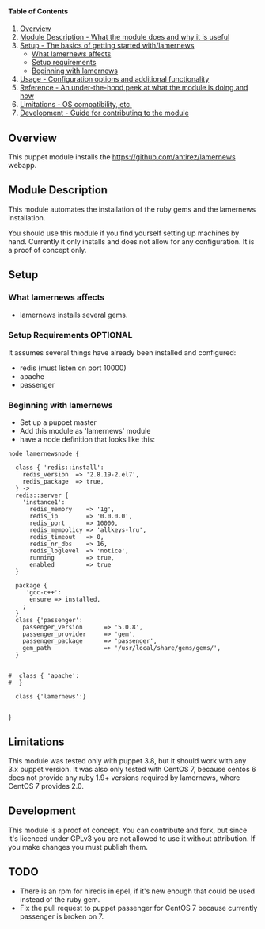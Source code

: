 #### Table of Contents

1. [Overview](#overview)
2. [Module Description - What the module does and why it is useful](#module-description)
3. [Setup - The basics of getting started with/lamernews](#setup)
    * [What lamernews affects](#what-lamernews-affects)
    * [Setup requirements](#setup-requirements)
    * [Beginning with lamernews](#beginning-with-lamernews)
4. [Usage - Configuration options and additional functionality](#usage)
5. [Reference - An under-the-hood peek at what the module is doing and how](#reference)
5. [Limitations - OS compatibility, etc.](#limitations)
6. [Development - Guide for contributing to the module](#development)

## Overview

This puppet module installs the https://github.com/antirez/lamernews webapp.

## Module Description

This module automates the installation of the ruby gems and the lamernews
installation.

You should use this module if you find yourself setting up machines by hand.
Currently it only installs and does not allow for any configuration. It is a
proof of concept only.

## Setup

### What lamernews affects

* lamernews installs several gems.

### Setup Requirements **OPTIONAL**

It assumes several things have already been installed and configured:
- redis (must listen on port 10000)
- apache
- passenger

### Beginning with lamernews

* Set up a puppet master
* Add this module as 'lamernews' module
* have a node definition that looks like this:
```
node lamernewsnode {

  class { 'redis::install':
    redis_version  => '2.8.19-2.el7',
    redis_package  => true,
  } ->
  redis::server {
    'instance1':
      redis_memory    => '1g',
      redis_ip        => '0.0.0.0',
      redis_port      => 10000,
      redis_mempolicy => 'allkeys-lru',
      redis_timeout   => 0,
      redis_nr_dbs    => 16,
      redis_loglevel  => 'notice',
      running         => true,
      enabled         => true
  }

  package {
     'gcc-c++':
      ensure => installed,
    ;
  }
  class {'passenger':
    passenger_version      => '5.0.8',
    passenger_provider     => 'gem',
    passenger_package      => 'passenger',
    gem_path               => '/usr/local/share/gems/gems/',
  }


#  class { 'apache':
#  }

  class {'lamernews':}


}
```




## Limitations

This module was tested only with puppet 3.8, but it should work with any 3.x
puppet version. It was also only tested with CentOS 7, because centos 6
does not provide any ruby 1.9+ versions required by lamernews, where CentOS 7
provides 2.0.

## Development

This module is a proof of concept. You can contribute and fork, but since it's
licenced under GPLv3 you are not allowed to use it without attribution. If you
make changes you must publish them.

## TODO

- There is an rpm for hiredis in epel, if it's new enough that could be used
instead of the ruby gem.
- Fix the pull request to puppet passenger for CentOS 7 because currently passenger is broken on 7.

